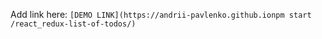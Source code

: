 
Add link here: `[DEMO LINK](https://andrii-pavlenko.github.ionpm start
/react_redux-list-of-todos/)`
